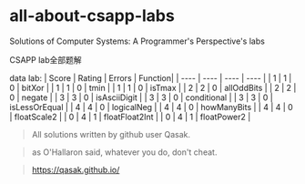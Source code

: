 # all-about-csapp-labs
Solutions of Computer Systems: A Programmer's Perspective's labs

CSAPP lab全部题解

data lab:
| Score   | Rating  | Errors | Function|
|  ----  | ----  |  ----  | ----  |
| 1  | 1 | 0  | bitXor |
| 1  | 1 | 0  | tmin |
| 1  | 1 | 0  | isTmax |
| 2  | 2 | 0  | allOddBits |
| 2  | 2 | 0  | negate |
| 3  | 3 | 0  | isAsciiDigit |
| 3  | 3 | 0  | conditional |
| 3  | 3 | 0  | isLessOrEqual |
| 4  | 4 | 0  | logicalNeg |
| 4  | 4 | 0  | howManyBits | 
| 4  | 4 | 0  | floatScale2 |
| 0  | 4 | 1  | floatFloat2Int |
| 0  | 4 | 1  | floatPower2 |

> All solutions written by github user Qasak.

> as O'Hallaron said, whatever you do, don't cheat.

> https://qasak.github.io/
